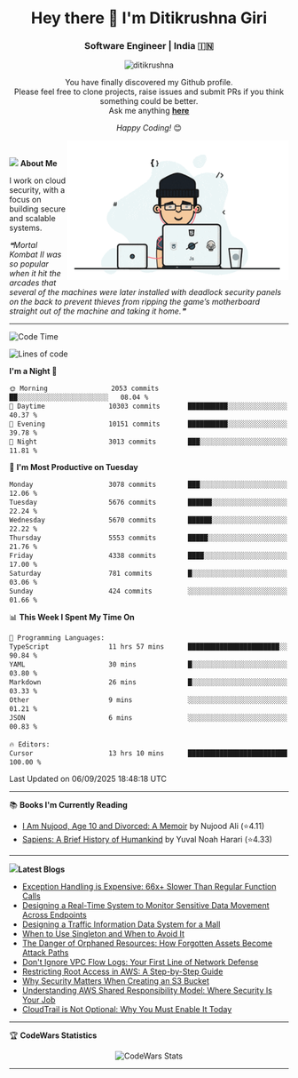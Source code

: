 <h1 align="center">Hey there 👋 I'm Ditikrushna Giri</h1>
<h3 align="center">Software Engineer | India 🇮🇳</h3>
 <p align="center"> <img src="https://komarev.com/ghpvc/?username=ditikrushna" alt="ditikrushna" /> </p>

<div align="center">
You have finally discovered my Github profile. <br>
Please feel free to clone projects, raise issues and submit PRs if you think something could be better. <br>
Ask me anything <a href="https://github.com/ditikrushna/ditikrushna/issues/new"><b>here</b></a><br>

<i>Happy Coding!</i> 😊
</div>

<img align="right" alt="Coding" width="400" src="https://github.com/ditikrushna/ditikrushna/blob/master/charts/programmer_transparent.gif">

</br>

<img src="https://media.giphy.com/media/WUlplcMpOCEmTGBtBW/giphy.gif" width="30"> **About Me**

I work on cloud security, with a focus on building secure and scalable systems.

<!--STARTS_HERE_QUOTE_README-->
<i>❝Mortal Kombat II was so popular when it hit the arcades that several of the machines were later installed with deadlock security panels on the back to prevent thieves from ripping the game’s motherboard straight out of the machine and taking it home.❞</i>
<!--ENDS_HERE_QUOTE_README-->
 
---

<!--START_SECTION:waka-->
![Code Time](http://img.shields.io/badge/Code%20Time-889%20hrs%2020%20mins-blue)

![Lines of code](https://img.shields.io/badge/From%20Hello%20World%20I%27ve%20Written-3.1%20million%20lines%20of%20code-blue)

**I'm a Night 🦉** 

```text
🌞 Morning                2053 commits        ██░░░░░░░░░░░░░░░░░░░░░░░   08.04 % 
🌆 Daytime                10303 commits       ██████████░░░░░░░░░░░░░░░   40.37 % 
🌃 Evening                10151 commits       ██████████░░░░░░░░░░░░░░░   39.78 % 
🌙 Night                  3013 commits        ███░░░░░░░░░░░░░░░░░░░░░░   11.81 % 
```
📅 **I'm Most Productive on Tuesday** 

```text
Monday                   3078 commits        ███░░░░░░░░░░░░░░░░░░░░░░   12.06 % 
Tuesday                  5676 commits        ██████░░░░░░░░░░░░░░░░░░░   22.24 % 
Wednesday                5670 commits        ██████░░░░░░░░░░░░░░░░░░░   22.22 % 
Thursday                 5553 commits        █████░░░░░░░░░░░░░░░░░░░░   21.76 % 
Friday                   4338 commits        ████░░░░░░░░░░░░░░░░░░░░░   17.00 % 
Saturday                 781 commits         █░░░░░░░░░░░░░░░░░░░░░░░░   03.06 % 
Sunday                   424 commits         ░░░░░░░░░░░░░░░░░░░░░░░░░   01.66 % 
```


📊 **This Week I Spent My Time On** 

```text
💬 Programming Languages: 
TypeScript               11 hrs 57 mins      ███████████████████████░░   90.84 % 
YAML                     30 mins             █░░░░░░░░░░░░░░░░░░░░░░░░   03.80 % 
Markdown                 26 mins             █░░░░░░░░░░░░░░░░░░░░░░░░   03.33 % 
Other                    9 mins              ░░░░░░░░░░░░░░░░░░░░░░░░░   01.21 % 
JSON                     6 mins              ░░░░░░░░░░░░░░░░░░░░░░░░░   00.83 % 

🔥 Editors: 
Cursor                   13 hrs 10 mins      █████████████████████████   100.00 % 
```


 Last Updated on 06/09/2025 18:48:18 UTC
<!--END_SECTION:waka-->

---

📚 **Books I'm Currently Reading**
<!-- GOODREADS-LIST:START -->
- [I Am Nujood, Age 10 and Divorced: A Memoir](https://www.goodreads.com/review/show/7689086604?utm_medium=api&utm_source=rss) by Nujood Ali (⭐️4.11)
- [Sapiens: A Brief History of Humankind](https://www.goodreads.com/review/show/3198808213?utm_medium=api&utm_source=rss) by Yuval Noah Harari (⭐️4.33)
<!-- GOODREADS-LIST:END -->

---


<img src="http://www.netanimations.net/livres-13.gif" width="40">**Latest Blogs** 

<!-- BLOG-POST-LIST:START -->
- [Exception Handling is Expensive: 66x+ Slower Than Regular Function Calls](https://www.ditikrushna.space/blog/exception-handling-performance-jvm)
- [Designing a Real-Time System to Monitor Sensitive Data Movement Across Endpoints](https://www.ditikrushna.space/blog/endpoint-data-movement-monitoring)
- [Designing a Traffic Information Data System for a Mall](https://www.ditikrushna.space/blog/mall-traffic-data-system-design)
- [When to Use Singleton and When to Avoid It](https://www.ditikrushna.space/blog/singleton-pattern-guide)
- [The Danger of Orphaned Resources: How Forgotten Assets Become Attack Paths](https://www.ditikrushna.space/blog/orphaned-resources-risk)
- [Don't Ignore VPC Flow Logs: Your First Line of Network Defense](https://www.ditikrushna.space/blog/vpc-flow-logs-importance)
- [Restricting Root Access in AWS: A Step-by-Step Guide](https://www.ditikrushna.space/blog/restrict-root-access-aws)
- [Why Security Matters When Creating an S3 Bucket](https://www.ditikrushna.space/blog/s3-bucket-security-matters)
- [Understanding AWS Shared Responsibility Model: Where Security Is Your Job](https://www.ditikrushna.space/blog/aws-shared-responsibility-model)
- [CloudTrail is Not Optional: Why You Must Enable It Today](https://www.ditikrushna.space/blog/enable-cloudtrail-now)
<!-- BLOG-POST-LIST:END -->

--- 

🏆 **CodeWars Statistics**

<div align="center">
  <img src="https://github.r2v.ch/codewars?user=ditikrushna&name=true&top_languages=true&stroke=%23b362ff&theme=purple_dark&hide_clan=true&hide_rank=true" alt="CodeWars Stats" width="300" height="200">
</div>

---
